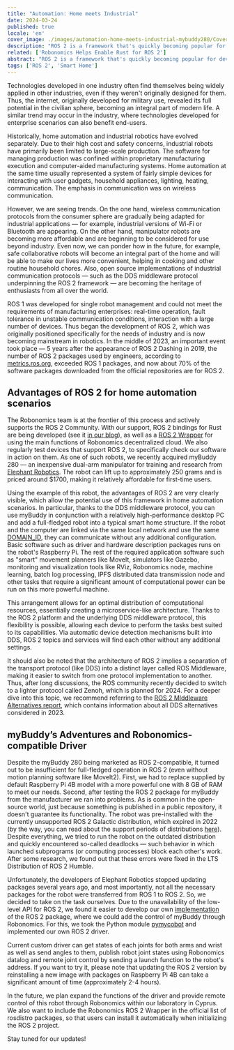 ```yaml
---
title: "Automation: Home meets Industrial"
date: 2024-03-24
published: true
locale: 'en'
cover_image: ./images/automation-home-meets-industrial-mybuddy280/Cover.png
description: "ROS 2 is a framework that's quickly becoming popular for developing robotics applications. It includes the industry's accumulated experience and shares it with the global community. Our team is actively involved in the development of new ROS 2 packages for the robots we use, as well as integrating them into the decentralized Robonomics network."
related: ['Robonomics Helps Enable Rust for ROS 2']
abstract: "ROS 2 is a framework that's quickly becoming popular for developing robotics applications. It includes the industry's accumulated experience and shares it with the global community. Our team is actively involved in the development of new ROS 2 packages for the robots we use, as well as integrating them into the decentralized Robonomics network."
tags: ['ROS 2', 'Smart Home']
---
```


Technologies developed in one industry often find themselves being widely applied in other industries, even if they weren't originally designed for them. Thus, the internet, originally developed for military use, revealed its full potential in the civilian sphere, becoming an integral part of modern life. A similar trend may occur in the industry, where technologies developed for enterprise scenarios can also benefit end-users. 

Historically, home automation and industrial robotics have evolved separately. Due to their high cost and safety concerns, industrial robots have primarily been limited to large-scale production. The software for managing production was confined within proprietary manufacturing execution and computer-aided manufacturing systems. Home automation at the same time usually represented a system of fairly simple devices for interacting with user gadgets, household appliances, lighting, heating, communication. The emphasis in communication was on wireless communication.

However, we are seeing trends. On the one hand, wireless communication protocols from the consumer sphere are gradually being adapted for industrial applications — for example, industrial versions of Wi-Fi or Bluetooth are appearing. On the other hand, manipulator robots are becoming more affordable and are beginning to be considered for use beyond industry. Even now, we can ponder how in the future, for example, safe collaborative robots will become an integral part of the home and will be able to make our lives more convenient, helping in cooking and other routine household chores. Also, open source implementations of industrial communication protocols — such as the DDS middleware protocol underpinning the ROS 2 framework — are becoming the heritage of enthusiasts from all over the world.

ROS 1 was developed for single robot management and could not meet the requirements of manufacturing enterprises: real-time operation, fault tolerance in unstable communication conditions, interaction with a large number of devices. Thus began the development of ROS 2, which was originally positioned specifically for the needs of industry and is now becoming mainstream in robotics. In the middle of 2023, an important event took place — 5 years after the appearance of ROS 2 Dashing in 2019, the number of ROS 2 packages used by engineers, according to [metrics.ros.org](https://metrics.ros.org/packages_rosdistro.html), exceeded ROS 1 packages, and now about 70% of the software packages downloaded from the official repositories are for ROS 2.

## Advantages of ROS 2 for home automation scenarios

The Robonomics team is at the frontier of this process and actively supports the ROS 2 Community. With our support, ROS 2 bindings for Rust are being developed (see it [in our blog](https://robonomics.network/blog/ros-2-rust-report-2022/)), as well as a [ROS 2 Wrapper](https://github.com/Fingerling42/robonomics-ros2) for using the main functions of Robonomics decentralized cloud. We also regularly test devices that support ROS 2, to specifically check our software in action on them. As one of such robots, we recently acquired myBuddy 280 — an inexpensive dual-arm manipulator for training and research from [Elephant Robotics](https://www.elephantrobotics.com/en/). The robot can lift up to approximately 250 grams and is priced around $1700, making it relatively affordable for first-time users.

<rb-image zoom src="automation-home-meets-industrial-mybuddy280/pic_1_myBuddy_280.png" alt="myBuddy 280 dual arm robot manupulator" />

Using the example of this robot, the advantages of ROS 2 are very clearly visible, which allow the potential use of this framework in home automation scenarios. In particular, thanks to the DDS middleware protocol, you can use myBuddy in conjunction with a relatively high-performance desktop PC and add a full-fledged robot into a typical smart home structure. If the robot and the computer are linked via the same local network and use the same [DOMAIN_ID](https://docs.ros.org/en/rolling/Concepts/Intermediate/About-Domain-ID.html), they can communicate without any additional configuration. Basic software such as driver and hardware description packages runs on the robot's Raspberry Pi. The rest of the required application software such as "smart" movement planners like MoveIt, simulators like Gazebo, monitoring and visualization tools like RViz, Robonomics node, machine learning, batch log processing, IPFS distributed data transmission node and other tasks that require a significant amount of computational power can be run on this more powerful machine.

This arrangement allows for an optimal distribution of computational resources, essentially creating a microservice-like architecture. Thanks to the ROS 2 platform and the underlying DDS middleware protocol, this flexibility is possible, allowing each device to perform the tasks best suited to its capabilities. Via automatic device detection mechanisms built into DDS, ROS 2 topics and services will find each other without any additional settings. 

<rb-image zoom src="automation-home-meets-industrial-mybuddy280/pic_2_ros2_dds_smart_home.png" alt="Smart home with ROS 2 and DDS" />

It should also be noted that the architecture of ROS 2 implies a separation of the transport protocol (like DDS) into a distinct layer called ROS Middleware, making it easier to switch from one protocol implementation to another. Thus, after long discussions, the ROS community recently decided to switch to a lighter protocol called Zenoh, which is planned for 2024. For a deeper dive into this topic, we recommend referring to the [ROS 2 MIddleware Alternatives report](https://discourse.ros.org/uploads/short-url/o9ihvSjCwB8LkzRklpKdeesRTDi.pdf), which contains information about all DDS alternatives considered in 2023.

## myBuddy’s Adventures and Robonomics-compatible Driver

Despite the myBuddy 280 being marketed as ROS 2-compatible, it turned out to be insufficient for full-fledged operation in ROS 2 (even without motion planning software like MoveIt2). First, we had to replace supplied by default Raspberry Pi 4B model with a more powerful one with 8 GB of RAM to meet our needs. Second, after testing the ROS 2 package for myВuddy from the manufacturer we ran into problems. As is common in the open-source world, just because something is published in a public repository, it doesn't guarantee its functionality. The robot was pre-installed with the currently unsupported ROS 2 Galactic distribution, which expired in 2022 (by the way, you can read about the support periods of distributions [here](https://docs.ros.org/en/rolling/Releases.html)). Despite everything, we tried to run the robot on the outdated distribution and quickly encountered so-called deadlocks — such behavior in which launched subprograms (or computing processes) block each other's work. After some research, we found out that these errors were fixed in the LTS Distribution of ROS 2 Humble.

Unfortunately, the developers of Elephant Robotics stopped updating packages several years ago, and most importantly, not all the necessary packages for the robot were transferred from ROS 1 to ROS 2. So, we decided to take on the task ourselves. Due to the unavailability of the low-level API for ROS 2, we found it easier to develop our own [implementation](https://github.com/Fingerling42/mybuddy280-ros2-robonomics) of the ROS 2 package, where we could add the control of myBuddy through Robonomics. For this, we took the Python module [pymycobot](https://pypi.org/project/pymycobot/) and implemented our own ROS 2 driver.

Current custom driver can get states of each joints for both arms and wrist as well as send angles to them, publish robot joint states using Robonomics datalog and remote joint control by sending a launch function to the robot's address. If you want to try it, please note that updating the ROS 2 version by reinstalling a new image with packages on Raspberry Pi 4B can take a significant amount of time (approximately 2-4 hours).

In the future, we plan expand the functions of the driver and provide remote control of this robot through Robonomics within our laboratory in Cyprus. We also want to include the Robonomics ROS 2 Wrapper in the official list of rosdistro packages, so that users can install it automatically when initializing the ROS 2 project. 

Stay tuned for our updates!